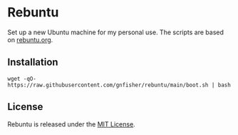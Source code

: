 # Rebuntu

Set up a new Ubuntu machine for my personal use. The scripts are based on [rebuntu.org](https://rebuntu.org).

## Installation

```
wget -qO- https://raw.githubusercontent.com/gnfisher/rebuntu/main/boot.sh | bash
```

## License

Rebuntu is released under the [MIT License](https://opensource.org/licenses/MIT).
